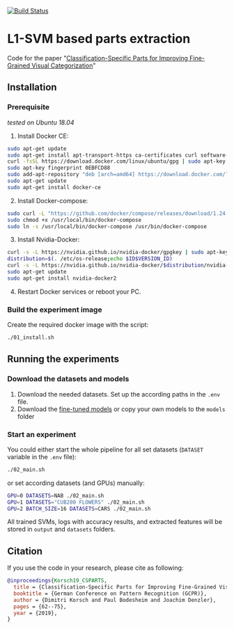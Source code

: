 [![Build Status](https://travis-ci.org/DiKorsch/l1_parts.svg?branch=master)](https://travis-ci.org/DiKorsch/l1_parts)
# L1-SVM based parts extraction

Code for the paper "[Classification-Specific Parts for Improving Fine-Grained Visual Categorization](https://arxiv.org/abs/1909.07075)"

## Installation

### Prerequisite

*tested on Ubuntu 18.04*

1. Install Docker CE:
```bash
sudo apt-get update
sudo apt-get install apt-transport-https ca-certificates curl software-properties-common
curl -fsSL https://download.docker.com/linux/ubuntu/gpg | sudo apt-key add -
sudo apt-key fingerprint 0EBFCD88
sudo add-apt-repository "deb [arch=amd64] https://download.docker.com/linux/ubuntu $(lsb_release -cs) stable"
sudo apt-get update
sudo apt-get install docker-ce
```
2. Install Docker-compose:
```bash
sudo curl -L "https://github.com/docker/compose/releases/download/1.24.1/docker-compose-$(uname -s)-$(uname -m)" -o /usr/local/bin/docker-compose
sudo chmod +x /usr/local/bin/docker-compose
sudo ln -s /usr/local/bin/docker-compose /usr/bin/docker-compose
```
3. Install Nvidia-Docker:
```bash
curl -s -L https://nvidia.github.io/nvidia-docker/gpgkey | sudo apt-key add -
distribution=$(. /etc/os-release;echo $ID$VERSION_ID)
curl -s -L https://nvidia.github.io/nvidia-docker/$distribution/nvidia-docker.list | sudo tee /etc/apt/sources.list.d/nvidia-docker.list
sudo apt-get update
sudo apt-get install nvidia-docker2
```
4. Restart Docker services or reboot your PC.



### Build the experiment image

Create the required docker image with the script:
```bash
./01_install.sh
```

## Running the experiments

### Download the datasets and models

1. Download the needed datasets. Set up the according paths in the `.env` file.
2. Download the [fine-tuned models](models) or copy your own models to the `models` folder

### Start an experiment

You could either start the whole pipeline for all set datasets (`DATASET` variable in the `.env` file):

```bash
./02_main.sh
```

or set according datasets (and GPUs) manually:

```bash
GPU=0 DATASETS=NAB ./02_main.sh
GPU=1 DATASETS="CUB200 FLOWERS" ./02_main.sh
GPU=2 BATCH_SIZE=16 DATASETS=CARS ./02_main.sh
```

All trained SVMs, logs with accuracy results, and extracted features will be stored in `output` and `datasets` folders.


## Citation
If you use the code in your research, please cite as following:

```bibtex
@inproceedings{Korsch19_CSPARTS,
  title = {Classification-Specific Parts for Improving Fine-Grained Visual Categorization},
  booktitle = {German Conference on Pattern Recognition (GCPR)},
  author = {Dimitri Korsch and Paul Bodesheim and Joachim Denzler},
  pages = {62--75},
  year = {2019},
}
```
